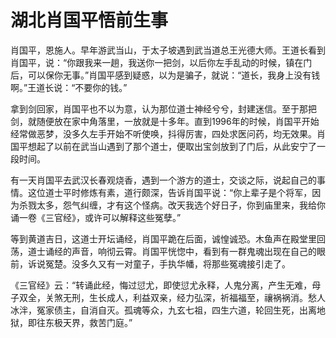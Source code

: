 # 湖北肖国平悟前生事

肖国平，恩施人。早年游武当山，于太子坡遇到武当道总王光德大师。王道长看到肖国平，说：“你跟我来一趟，我送你一把剑，以后你左手乱动的时候，镇在门后，可以保你无事。”肖国平感到疑惑，以为是骗子，就说：“道长，我身上没有钱啊。”王道长说：“不要你的钱。”

拿到剑回家，肖国平也不以为意，认为那位道士神经兮兮，封建迷信。至于那把剑，就随便放在家中角落里，一放就是十多年。直到1996年的时候，肖国平开始经常做恶梦，没多久左手开始不听使唤，抖得厉害，四处求医问药，均无效果。肖国平想起了以前在武当山遇到了那个道士，便取出宝剑放到了门后，从此安宁了一段时间。

有一天肖国平去武汉长春观烧香，遇到一个游方的道士，交谈之际，说起自己的事情。这位道士平时修炼有素，道行颇深，告诉肖国平说：“你上辈子是个将军，因为杀戮太多，怨气纠缠，才有这个怪病。改天我选个好日子，你到庙里来，我给你诵一卷《三官经》，或许可以解释这些冤孽。”

等到黄道吉日，这道士开坛诵经，肖国平跪在后面，诚惶诚恐。木鱼声在殿堂里回荡，道士诵经的声音，响彻云霄。肖国平恍惚中，看到有一群鬼魂出现在自己的眼前，诉说冤楚。没多久又有一对童子，手执华幡，将那些冤魂接引走了。

《三官经》云：“转诵此经，悔过愆尤，即使愆尤永释，人鬼分离，产生无难，母子双全，关煞无刑，生长成人，利益双亲，经力弘深，祈福福至，禳祸祸消。愁人冰泮，冤家债主，自消自灭。孤魂等众，九玄七祖，四生六道，轮回生死，出离地狱，即往东极天界，救苦门庭。”
